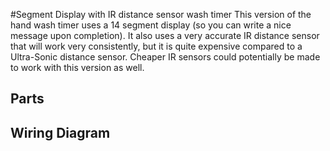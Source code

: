 #Segment Display with IR distance sensor wash timer
This version of the hand wash timer uses a 14 segment display (so you can write a nice message upon completion). It also uses a very accurate IR distance sensor that will work very consistently, but it is quite expensive compared to a Ultra-Sonic distance sensor. Cheaper IR sensors could potentially be made to work with this version as well. 

## Parts



## Wiring Diagram 
